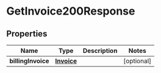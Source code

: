 

# GetInvoice200Response



## Properties

| Name | Type | Description | Notes |
|------------ | ------------- | ------------- | -------------|
|**billingInvoice** | [**Invoice**](Invoice.md) |  |  [optional] |



